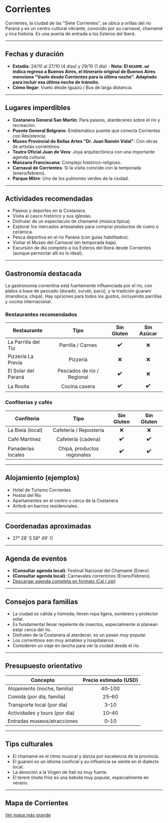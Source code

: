 # Corrientes

Corrientes, la ciudad de las "Siete Corrientes", se ubica a orillas del río Paraná y es un centro cultural vibrante, conocido por su carnaval, chamamé y rica historia. Es una puerta de entrada a los Esteros del Iberá.

---

## Fechas y duración

- **Estadía**: 24/10 al 27/10 (4 días) y 29/10 (1 día) - **Nota: El `README.md` indica regreso a Buenos Aires, el itinerario original de Buenos Aires menciona "Vuelo desde Corrientes para la última noche". Adaptado para incluir esa última noche de tránsito.**
- **Cómo llegar**: Vuelo desde Iguazú / Bus de larga distancia.

---

## Lugares imperdibles

- **Costanera General San Martín**: Para paseos, atardeceres sobre el río y recreación.
- **Puente General Belgrano**: Emblemático puente que conecta Corrientes con Resistencia.
- **Museo Provincial de Bellas Artes "Dr. Juan Ramón Vidal"**: Con obras de artistas correntinos.
- **Teatro Oficial Juan de Vera**: Joya arquitectónica con una importante agenda cultural.
- **Manzana Franciscana**: Complejo histórico-religioso.
- **Carnaval de Corrientes**: Si la visita coincide con la temporada (enero/febrero).
- **Parque Mitre**: Uno de los pulmones verdes de la ciudad.

---

## Actividades recomendadas

- Paseos y deportes en la Costanera.
- Visita al casco histórico y sus iglesias.
- Disfrutar de un espectáculo de chamamé (música típica).
- Explorar los mercados artesanales para comprar productos de cuero o cerámica.
- Pesca deportiva en el río Paraná (con guías habilitados).
- Visitar el Museo del Carnaval (en temporada baja).
- Excursión de día completo a los Esteros del Iberá desde Corrientes (aunque pernoctar allí es lo ideal).

---

## Gastronomía destacada

La gastronomía correntina está fuertemente influenciada por el río, con platos a base de pescado (dorado, surubí, pacú), y la tradición guaraní (mandioca, chipá). Hay opciones para todos los gustos, incluyendo parrillas y cocina internacional.

### Restaurantes recomendados

| Restaurante             | Tipo                       | Sin Gluten | Sin Azúcar |
|-------------------------|:--------------------------:|:----------:|:----------:|
| La Parrilla del Tío     | Parrilla / Carnes          | ✔️        | ❌         |
| Pizzería La Previa      | Pizzería                   | ❌         | ❌         |
| El Solar del Paraná     | Pescados de río / Regional | ✔️        | ❌         |
| La Rosita               | Cocina casera              | ✔️        | ✔️         |

### Confiterías y cafés

| Confitería              | Tipo                       | Sin Gluten | Sin Gluten |
|-------------------------|:--------------------------:|:----------:|:----------:|
| La Biela (local)        | Cafetería / Repostería     | ❌         | ❌         |
| Café Martínez           | Cafetería (cadena)         | ✔️        | ✔️         |
| Panaderías locales      | Chipá, productos regionales | ✔️        | ✔️         |

---

## Alojamiento (ejemplos)

- Hotel de Turismo Corrientes
- Hostal del Río
- Apartamentos en el centro o cerca de la Costanera
- Airbnb en barrios residenciales.

---

## Coordenadas aproximadas

- 27° 28' S 58° 49' O

---

## Agenda de eventos

- **(Consultar agenda local)**: Festival Nacional del Chamamé (Enero).
- **(Consultar agenda local)**: Carnavales correntinos (Enero/Febrero).
- [Descargar agenda completa en formato iCal (.zip)](../docs/agenda/ariflier1970@gmail.com.ical.zip)

---

## Consejos para familias

- La ciudad es cálida y húmeda; lleven ropa ligera, sombrero y protector solar.
- Es fundamental llevar repelente de insectos, especialmente si planean estar cerca del río.
- Disfruten de la Costanera al atardecer, es un paseo muy popular.
- Los correntinos son muy amables y hospitalarios.
- Consideren un viaje en lancha para ver la ciudad desde el río.

---

## Presupuesto orientativo

| Concepto                      | Precio estimado (USD) |
|-------------------------------|:--------------------:|
| Alojamiento (noche, familia)  | 40–100               |
| Comida (por día, familia)     | 25–60                |
| Transporte local (por día)    | 3–10                 |
| Actividades y tours (por día) | 10–40                |
| Entradas museos/atracciones   | 0–10                 |

---

## Tips culturales

- El chamamé es el ritmo musical y danza por excelencia de la provincia.
- El guaraní es un idioma cooficial y su influencia se siente en el dialecto local.
- La devoción a la Virgen de Itatí es muy fuerte.
- El tereré (mate frío) es una bebida muy popular, especialmente en verano.

---

## Mapa de Corrientes

[Ver mapa más grande](https://www.openstreetmap.org/#map=13/-27.468/-58.835)
